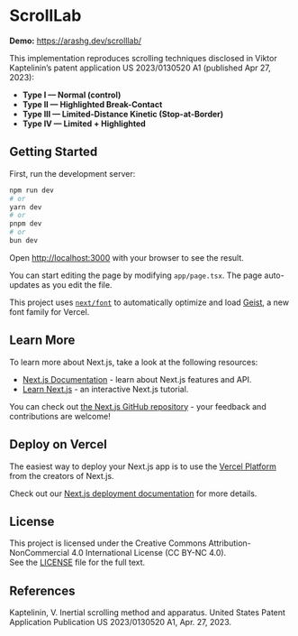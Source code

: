 # ScrollLab

**Demo:** https://arashg.dev/scrolllab/

This implementation reproduces scrolling techniques disclosed in Viktor Kaptelinin’s patent application US 2023/0130520 A1 (published Apr 27, 2023):

- **Type I — Normal (control)**
- **Type II — Highlighted Break-Contact**
- **Type III — Limited-Distance Kinetic (Stop-at-Border)**
- **Type IV — Limited + Highlighted**

## Getting Started

First, run the development server:

```bash
npm run dev
# or
yarn dev
# or
pnpm dev
# or
bun dev
```

Open [http://localhost:3000](http://localhost:3000) with your browser to see the result.

You can start editing the page by modifying `app/page.tsx`. The page auto-updates as you edit the file.

This project uses [`next/font`](https://nextjs.org/docs/app/building-your-application/optimizing/fonts) to automatically optimize and load [Geist](https://vercel.com/font), a new font family for Vercel.

## Learn More

To learn more about Next.js, take a look at the following resources:

- [Next.js Documentation](https://nextjs.org/docs) - learn about Next.js features and API.
- [Learn Next.js](https://nextjs.org/learn) - an interactive Next.js tutorial.

You can check out [the Next.js GitHub repository](https://github.com/vercel/next.js) - your feedback and contributions are welcome!

## Deploy on Vercel

The easiest way to deploy your Next.js app is to use the [Vercel Platform](https://vercel.com/new?utm_medium=default-template&filter=next.js&utm_source=create-next-app&utm_campaign=create-next-app-readme) from the creators of Next.js.

Check out our [Next.js deployment documentation](https://nextjs.org/docs/app/building-your-application/deploying) for more details.

## License

This project is licensed under the Creative Commons Attribution-NonCommercial 4.0 International License (CC BY-NC 4.0).  
See the [LICENSE](./LICENSE) file for the full text.

## References

Kaptelinin, V. Inertial scrolling method and apparatus. United States Patent Application Publication US 2023/0130520 A1, Apr. 27, 2023.
